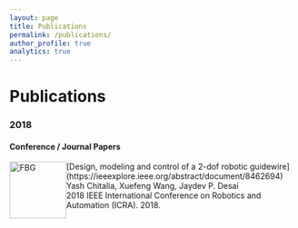 ```yaml
---
layout: page
title: Publications
permalink: /publications/
author_profile: true
analytics: true
---
```


# Publications

### 2018
#### Conference / Journal Papers

<img style="float: left;" src="photos/FBG.gif" alt="FBG" width="100" height="100">
[Design, modeling and control of a 2-dof robotic guidewire](https://ieeexplore.ieee.org/abstract/document/8462694)<br />
Yash Chitalia, Xuefeng Wang, Jaydev P. Desai<br />
2018 IEEE International Conference on Robotics and Automation (ICRA). 2018.

